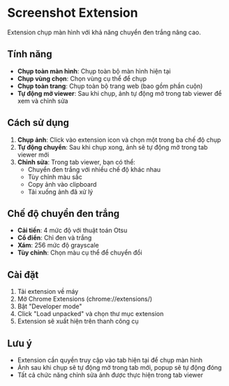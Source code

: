 # Screenshot Extension

Extension chụp màn hình với khả năng chuyển đen trắng nâng cao.

## Tính năng

- **Chụp toàn màn hình**: Chụp toàn bộ màn hình hiện tại
- **Chụp vùng chọn**: Chọn vùng cụ thể để chụp
- **Chụp toàn trang**: Chụp toàn bộ trang web (bao gồm phần cuộn)
- **Tự động mở viewer**: Sau khi chụp, ảnh tự động mở trong tab viewer để xem và chỉnh sửa

## Cách sử dụng

1. **Chụp ảnh**: Click vào extension icon và chọn một trong ba chế độ chụp
2. **Tự động chuyển**: Sau khi chụp xong, ảnh sẽ tự động mở trong tab viewer mới
3. **Chỉnh sửa**: Trong tab viewer, bạn có thể:
   - Chuyển đen trắng với nhiều chế độ khác nhau
   - Tùy chỉnh màu sắc
   - Copy ảnh vào clipboard
   - Tải xuống ảnh đã xử lý

## Chế độ chuyển đen trắng

- **Cải tiến**: 4 mức độ với thuật toán Otsu
- **Cổ điển**: Chỉ đen và trắng
- **Xám**: 256 mức độ grayscale
- **Tùy chỉnh**: Chọn màu cụ thể để chuyển đổi

## Cài đặt

1. Tải extension về máy
2. Mở Chrome Extensions (chrome://extensions/)
3. Bật "Developer mode"
4. Click "Load unpacked" và chọn thư mục extension
5. Extension sẽ xuất hiện trên thanh công cụ

## Lưu ý

- Extension cần quyền truy cập vào tab hiện tại để chụp màn hình
- Ảnh sau khi chụp sẽ tự động mở trong tab mới, popup sẽ tự động đóng
- Tất cả chức năng chỉnh sửa ảnh được thực hiện trong tab viewer